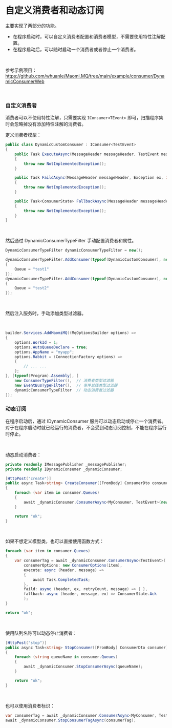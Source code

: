 # 自定义消费者和动态订阅

主要实现了两部分的功能。

* 在程序启动时，可以自定义消费者配置和消费者模型，不需要使用特性注解配置。
* 在程序启动后，可以随时启动一个消费者或者停止一个消费者。

<br />

参考示例项目：https://github.com/whuanle/Maomi.MQ/tree/main/example/consumer/DynamicConsumerWeb

<br />

### 自定义消费者

消费者可以不使用特性注解，只需要实现 `IConsumer<TEvent>` 即可，扫描程序集时会忽略掉没有添加特性注解的消费者。

定义消费者模型：

```csharp
public class DynamicCustomConsumer : IConsumer<TestEvent>
{
    public Task ExecuteAsync(MessageHeader messageHeader, TestEvent message)
    {
        throw new NotImplementedException();
    }

    public Task FaildAsync(MessageHeader messageHeader, Exception ex, int retryCount, TestEvent message)
    {
        throw new NotImplementedException();
    }

    public Task<ConsumerState> FallbackAsync(MessageHeader messageHeader, TestEvent? message, Exception? ex)
    {
        throw new NotImplementedException();
    }
}
```

<br />

然后通过 DynamicConsumerTypeFilter 手动配置消费者和属性。

```csharp
DynamicConsumerTypeFilter dynamicConsumerTypeFilter = new();

dynamicConsumerTypeFilter.AddConsumer(typeof(DynamicCustomConsumer), new ConsumerOptions
{
	Queue = "test1"
});
dynamicConsumerTypeFilter.AddConsumer(typeof(DynamicCustomConsumer), new ConsumerOptions
{
	Queue = "test2"
});
```

<br />

然后注入服务时，手动添加类型过滤器。

<br />

```csharp
builder.Services.AddMaomiMQ((MqOptionsBuilder options) =>
{
	options.WorkId = 1;
	options.AutoQueueDeclare = true;
	options.AppName = "myapp";
	options.Rabbit = (ConnectionFactory options) =>
	{
        // ... ...
	};
}, [typeof(Program).Assembly], [
    new ConsumerTypeFilter(),  // 消费者类型过滤器
    new EventBusTypeFilter(),  // 事件总线类型过滤器
    dynamicConsumerTypeFilter  // 动态消费者过滤器
]);
```



### 动态订阅

在程序启动后，通过 IDynamicConsumer 服务可以动态启动或停止一个消费者。对于在程序启动时就已经运行的消费者，不会受到动态订阅控制，不能在程序运行时停止。

<br />

动态启动消费者：

```csharp
private readonly IMessagePublisher _messagePublisher;
private readonly IDynamicConsumer _dynamicConsumer;

[HttpPost("create")]
public async Task<string> CreateConsumer([FromBody] ConsumerDto consumer)
{
	foreach (var item in consumer.Queues)
	{
		await _dynamicConsumer.ConsumerAsync<MyConsumer, TestEvent>(new ConsumerOptions(item));
	}

	return "ok";
}
```

<br />

如果不想定义模型类，也可以直接使用函数方式：

```csharp
foreach (var item in consumer.Queues)
{
	var consumerTag = await _dynamicConsumer.ConsumerAsync<TestEvent>(
		consumerOptions: new ConsumerOptions(item),
		execute: async (header, message) =>
		{
			await Task.CompletedTask;
		},
		faild: async (header, ex, retryCount, message) => { },
		fallback: async (header, message, ex) => ConsumerState.Ack
		);
}

return "ok";
```

<br />

使用队列名称可以动态停止消费者：

```csharp
[HttpPost("stop")]
public async Task<string> StopConsumer([FromBody] ConsumerDto consumer)
{
	foreach (string queueName in consumer.Queues)
	{
		await _dynamicConsumer.StopConsumerAsync(queueName);
	}

	return "ok";
}
```

<br />

也可以使用消费者标识：

```csharp
var consumerTag = await _dynamicConsumer.ConsumerAsync<MyConsumer, TestEvent>(new ConsumerOptions(item));
await _dynamicConsumer.StopConsumerTagAsync(consumerTag);
```



